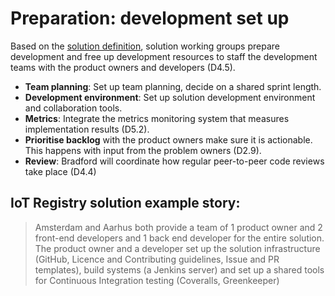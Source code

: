 # Preparation: development set up

Based on the [solution definition](3-definition.md), solution working groups prepare development and free up development resources to staff the development teams with the product owners and developers (D4.5).

* __Team planning__: Set up team planning, decide on a shared sprint length.
* __Development environment__: Set up solution development environment and collaboration tools.
* __Metrics__: Integrate the metrics monitoring system that measures implementation results (D5.2).
* __Prioritise backlog__ with the product owners make sure it is actionable. This happens with input from the problem owners (D2.9).
* __Review__: Bradford will coordinate how regular peer-to-peer code reviews take place (D4.4)

## IoT Registry solution example story:

> Amsterdam and Aarhus both provide a team of 1 product owner and 2 front-end developers and 1 back end developer for the entire solution. The product owner and a developer set up the solution infrastructure (GitHub, Licence and Contributing guidelines, Issue and PR templates), build systems (a Jenkins server) and set up a shared tools for Continuous Integration testing (Coveralls, Greenkeeper)

